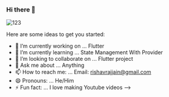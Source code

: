 ### Hi there 👋

![123](https://user-images.githubusercontent.com/29782913/98737909-eeb3e680-23cc-11eb-9da1-acb5b593ea05.png)



Here are some ideas to get you started:

- 🔭 I’m currently working on ... Flutter
- 🌱 I’m currently learning ... State Management With Provider
- 👯 I’m looking to collaborate on ... Flutter project
- 💬 Ask me about ... Anything
- 📫 How to reach me: ... Email: rishavrajjain@gmail.com
- 😄 Pronouns: ... He/Him
- ⚡ Fun fact: ... I love making Youtube videos
-->
